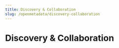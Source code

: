 ```yaml
---
title: Discovery & Collaboration
slug: /openmetadata/discovery-collaboration
---
```


# Discovery & Collaboration
